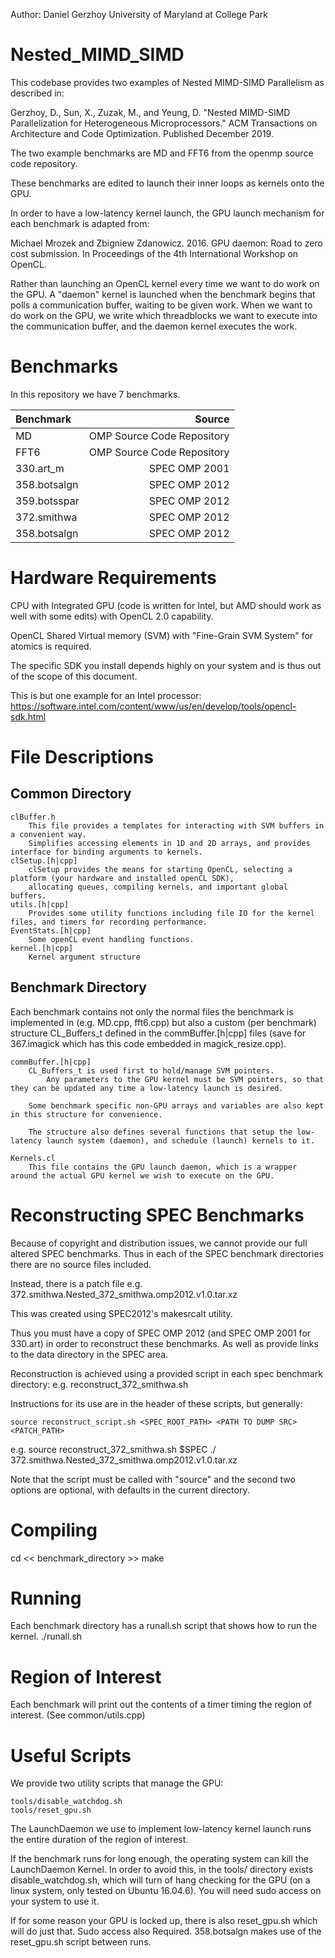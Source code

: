 Author: Daniel Gerzhoy
        University of Maryland at College Park

# Nested_MIMD_SIMD

This codebase provides two examples of Nested MIMD-SIMD Parallelism as described in:

Gerzhoy, D., Sun, X., Zuzak, M., and Yeung, D. "Nested MIMD-SIMD Parallelization for Heterogeneous Microprocessors." ACM Transactions on Architecture and Code Optimization. Published December 2019.

The two example benchmarks are MD and FFT6 from the openmp source code repository.

These benchmarks are edited to launch their inner loops as kernels onto the GPU.

In order to have a low-latency kernel launch, the GPU launch mechanism for each benchmark is adapted from:

Michael Mrozek and Zbigniew Zdanowicz. 2016. GPU daemon: Road to zero cost submission. In Proceedings of the
4th International Workshop on OpenCL.

Rather than launching an OpenCL kernel every time we want to do work on the GPU. A "daemon" kernel is launched when the benchmark begins that polls a communication buffer, waiting to be given work. When we want to do work on the GPU, we write which threadblocks we want to execute into the communication buffer, and the daemon kernel executes the work.

# Benchmarks

In this repository we have 7 benchmarks.

| Benchmark        |   Source                       |
|:---------------- | ------------------------------:|
| MD               |   OMP Source Code Repository   |
| FFT6             |   OMP Source Code Repository   |
| 330.art_m        |   SPEC OMP 2001                |
| 358.botsalgn     |   SPEC OMP 2012                |
| 359.botsspar     |   SPEC OMP 2012                |
| 372.smithwa      |   SPEC OMP 2012                |
| 358.botsalgn     |   SPEC OMP 2012                |

# Hardware Requirements

CPU with Integrated GPU (code is written for Intel, but AMD should work as well with some edits) with OpenCL 2.0 capability.

OpenCL Shared Virtual memory (SVM) with "Fine-Grain SVM System" for atomics is required.

The specific SDK you install depends highly on your system and is thus out of the scope of this document.

This is but one example for an Intel processor: 
    https://software.intel.com/content/www/us/en/develop/tools/opencl-sdk.html

# File Descriptions

## Common Directory
    clBuffer.h
        This file provides a templates for interacting with SVM buffers in a convenient way.
        Simplifies accessing elements in 1D and 2D arrays, and provides interface for binding arguments to kernels.
    clSetup.[h|cpp]
        clSetup provides the means for starting OpenCL, selecting a platform (your hardware and installed openCL SDK), 
        allocating queues, compiling kernels, and important global buffers.
    utils.[h|cpp]
        Provides some utility functions including file IO for the kernel files, and timers for recording performance.
	EventStats.[h|cpp]
		Some openCL event handling functions.
	kernel.[h|cpp]
		Kernel argument structure

## Benchmark Directory

Each benchmark contains not only the normal files the benchmark is implemented in (e.g. MD.cpp, fft6.cpp) but also a
custom (per benchmark) structure CL_Buffers_t defined in the commBuffer.[h|cpp] files (save for 367.imagick which has 
this code embedded in magick_resize.cpp).


    commBuffer.[h|cpp] 
        CL_Buffers_t is used first to hold/manage SVM pointers.
            Any parameters to the GPU kernel must be SVM pointers, so that they can be updated any time a low-latency launch is desired.

        Some benchmark specific non-GPU arrays and variables are also kept in this structure for convenience.

        The structure also defines several functions that setup the low-latency launch system (daemon), and schedule (launch) kernels to it.
    
    Kernels.cl
        This file contains the GPU launch daemon, which is a wrapper around the actual GPU kernel we wish to execute on the GPU.

# Reconstructing SPEC Benchmarks

Because of copyright and distribution issues, we cannot provide our full altered SPEC benchmarks.
Thus in each of the SPEC benchmark directories there are no source files included.

Instead, there is a patch file e.g. 372.smithwa.Nested_372_smithwa.omp2012.v1.0.tar.xz

This was created using SPEC2012's makesrcalt utility.

Thus you must have a copy of SPEC OMP 2012 (and SPEC OMP 2001 for 330.art) in order to reconstruct these benchmarks. As well as provide links to the data directory in the SPEC area.

Reconstruction is achieved using a provided script in each spec benchmark directory:
    e.g. reconstruct_372_smithwa.sh

Instructions for its use are in the header of these scripts, but generally:

    source reconstruct_script.sh <SPEC_ROOT_PATH> <PATH TO DUMP SRC> <PATCH_PATH>

e.g.
    source reconstruct_372_smithwa.sh $SPEC ./ 372.smithwa.Nested_372_smithwa.omp2012.v1.0.tar.xz

Note that the script must be called with "source" and the second two options are optional, with defaults in the current directory.

# Compiling

cd << benchmark_directory >>
make

# Running

Each benchmark directory has a runall.sh script that shows how to run the kernel.
./runall.sh

# Region of Interest

Each benchmark will print out the contents of a timer timing the region of interest. (See common/utils.cpp)

# Useful Scripts

We provide two utility scripts that manage the GPU:
    
    tools/disable_watchdog.sh
    tools/reset_gpu.sh

The LaunchDaemon we use to implement low-latency kernel launch runs the entire duration of the region of interest.

If the benchmark runs for long enough, the operating system can kill the LaunchDaemon Kernel.
In order to avoid this, in the tools/ directory exists disable_watchdog.sh, which will turn of hang checking for the GPU (on a linux system, only tested on Ubuntu 16.04.6). You will need sudo access on your system to use it.

If for some reason your GPU is locked up, there is also reset_gpu.sh which will do just that. Sudo access also Required.
358.botsalgn makes use of the reset_gpu.sh script between runs.